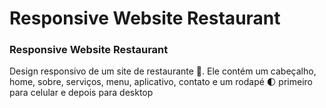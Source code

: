 # Responsive Website Restaurant

### Responsive Website Restaurant
Design responsivo de um site de restaurante 🥗. Ele contém um cabeçalho, home, sobre, serviços, menu, aplicativo, contato e um rodapé 🌓 primeiro para celular e depois para desktop
